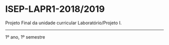 # ISEP-LAPR1-2018/2019

Projeto Final da unidade curricular Laboratório/Projeto I.

------------------

1º ano, 1º semestre


